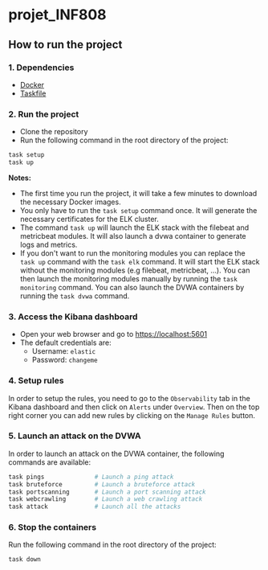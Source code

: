 # projet_INF808

## How to run the project

### 1. Dependencies

- [Docker](https://docs.docker.com/get-docker/)
- [Taskfile](https://taskfile.dev/installation/)

### 2. Run the project

- Clone the repository
- Run the following command in the root directory of the project:

```bash
task setup
task up
```

**Notes:**

- The first time you run the project, it will take a few minutes to download the necessary Docker images.
- You only have to run the `task setup` command once. It will generate the necessary certificates for the ELK cluster.
- The command `task up` will launch the ELK stack with the filebeat and metricbeat modules. It will also launch a dvwa container to generate logs and metrics.
- If you don't want to run the monitoring modules you can replace the `task up` command with the `task elk` command. It will start the ELK stack without the monitoring modules (e.g filebeat, metricbeat, ...). You can then launch the monitoring modules manually by running the `task monitoring` command. You can also launch the DVWA containers by running the `task dvwa` command.

### 3. Access the Kibana dashboard

- Open your web browser and go to [https://localhost:5601](https://localhost:5601)
- The default credentials are:
  - Username: `elastic`
  - Password: `changeme`

### 4. Setup rules

In order to setup the rules, you need to go to the `Observability` tab in the Kibana dashboard and then click on `Alerts` under `Overview`. Then on the top right corner you can add new rules by clicking on the `Manage Rules` button.

### 5. Launch an attack on the DVWA

In order to launch an attack on the DVWA container, the following commands are available:

```bash
task pings              # Launch a ping attack
task bruteforce         # Launch a bruteforce attack
task portscanning       # Launch a port scanning attack
task webcrawling        # Launch a web crawling attack
task attack             # Launch all the attacks
```

### 6. Stop the containers

Run the following command in the root directory of the project:

```bash
task down
```
